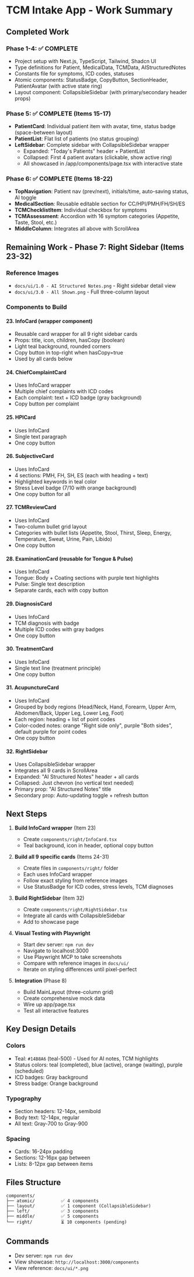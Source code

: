 # TCM Intake App - Work Summary

## Completed Work

### Phase 1-4: ✅ COMPLETE
- Project setup with Next.js, TypeScript, Tailwind, Shadcn UI
- Type definitions for Patient, MedicalData, TCMData, AIStructuredNotes
- Constants file for symptoms, ICD codes, statuses
- Atomic components: StatusBadge, CopyButton, SectionHeader, PatientAvatar (with active state ring)
- Layout component: CollapsibleSidebar (with primary/secondary header props)

### Phase 5: ✅ COMPLETE (Items 15-17)
- **PatientCard**: Individual patient item with avatar, time, status badge (space-between layout)
- **PatientList**: Flat list of patients (no status grouping)
- **LeftSidebar**: Complete sidebar with CollapsibleSidebar wrapper
  - Expanded: "Today's Patients" header + PatientList
  - Collapsed: First 4 patient avatars (clickable, show active ring)
  - All showcased in /app/components/page.tsx with interactive state

### Phase 6: ✅ COMPLETE (Items 18-22)
- **TopNavigation**: Patient nav (prev/next), initials/time, auto-saving status, AI toggle
- **MedicalSection**: Reusable editable section for CC/HPI/PMH/FH/SH/ES
- **TCMChecklistItem**: Individual checkbox for symptoms
- **TCMAssessment**: Accordion with 16 symptom categories (Appetite, Taste, Stool, etc.)
- **MiddleColumn**: Integrates all above with ScrollArea

## Remaining Work - Phase 7: Right Sidebar (Items 23-32)

### Reference Images
- `docs/ui/1.0 - AI Structured Notes.png` - Right sidebar detail view
- `docs/ui/3.0 - All Shown.png` - Full three-column layout

### Components to Build

#### 23. InfoCard (wrapper component)
- Reusable card wrapper for all 9 right sidebar cards
- Props: title, icon, children, hasCopy (boolean)
- Light teal background, rounded corners
- Copy button in top-right when hasCopy=true
- Used by all cards below

#### 24. ChiefComplaintCard
- Uses InfoCard wrapper
- Multiple chief complaints with ICD codes
- Each complaint: text + ICD badge (gray background)
- Copy button per complaint

#### 25. HPICard
- Uses InfoCard
- Single text paragraph
- One copy button

#### 26. SubjectiveCard
- Uses InfoCard
- 4 sections: PMH, FH, SH, ES (each with heading + text)
- Highlighted keywords in teal color
- Stress Level badge (7/10 with orange background)
- One copy button for all

#### 27. TCMReviewCard
- Uses InfoCard
- Two-column bullet grid layout
- Categories with bullet lists (Appetite, Stool, Thirst, Sleep, Energy, Temperature, Sweat, Urine, Pain, Libido)
- One copy button

#### 28. ExaminationCard (reusable for Tongue & Pulse)
- Uses InfoCard
- Tongue: Body + Coating sections with purple text highlights
- Pulse: Single text description
- Separate cards, each with copy button

#### 29. DiagnosisCard
- Uses InfoCard
- TCM diagnosis with badge
- Multiple ICD codes with gray badges
- One copy button

#### 30. TreatmentCard
- Uses InfoCard
- Single text line (treatment principle)
- One copy button

#### 31. AcupunctureCard
- Uses InfoCard
- Grouped by body regions (Head/Neck, Hand, Forearm, Upper Arm, Abdomen/Back, Upper Leg, Lower Leg, Foot)
- Each region: heading + list of point codes
- Color-coded notes: orange "Right side only", purple "Both sides", default purple for point codes
- One copy button

#### 32. RightSidebar
- Uses CollapsibleSidebar wrapper
- Integrates all 9 cards in ScrollArea
- Expanded: "AI Structured Notes" header + all cards
- Collapsed: Just chevron (no vertical text needed)
- Primary prop: "AI Structured Notes" title
- Secondary prop: Auto-updating toggle + refresh button

## Next Steps

1. **Build InfoCard wrapper** (Item 23)
   - Create `components/right/InfoCard.tsx`
   - Teal background, icon in header, optional copy button

2. **Build all 9 specific cards** (Items 24-31)
   - Create files in `components/right/` folder
   - Each uses InfoCard wrapper
   - Follow exact styling from reference images
   - Use StatusBadge for ICD codes, stress levels, TCM diagnoses

3. **Build RightSidebar** (Item 32)
   - Create `components/right/RightSidebar.tsx`
   - Integrate all cards with CollapsibleSidebar
   - Add to showcase page

4. **Visual Testing with Playwright**
   - Start dev server: `npm run dev`
   - Navigate to localhost:3000
   - Use Playwright MCP to take screenshots
   - Compare with reference images in `docs/ui/`
   - Iterate on styling differences until pixel-perfect

5. **Integration** (Phase 8)
   - Build MainLayout (three-column grid)
   - Create comprehensive mock data
   - Wire up app/page.tsx
   - Test all interactive features

## Key Design Details

### Colors
- Teal: `#14B8A6` (teal-500) - Used for AI notes, TCM highlights
- Status colors: teal (completed), blue (active), orange (waiting), purple (scheduled)
- ICD badges: Gray background
- Stress badge: Orange background

### Typography
- Section headers: 12-14px, semibold
- Body text: 12-14px, regular
- All text: Gray-700 to Gray-900

### Spacing
- Cards: 16-24px padding
- Sections: 12-16px gap between
- Lists: 8-12px gap between items

## Files Structure
```
components/
├── atomic/          ✅ 4 components
├── layout/          ✅ 1 component (CollapsibleSidebar)
├── left/            ✅ 3 components
├── middle/          ✅ 5 components
└── right/           ⏳ 10 components (pending)
```

## Commands
- Dev server: `npm run dev`
- View showcase: `http://localhost:3000/components`
- View reference: `docs/ui/*.png`
